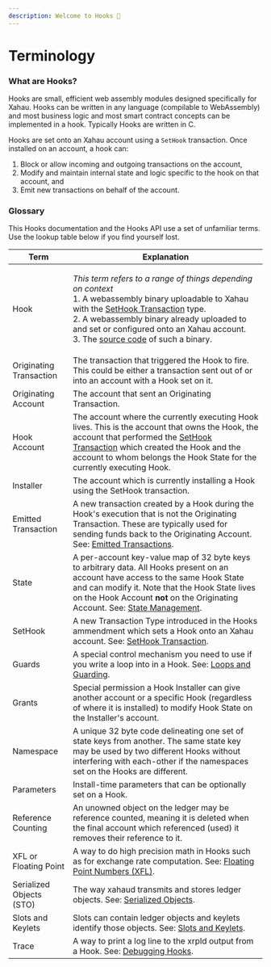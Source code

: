 ```yaml
---
description: Welcome to Hooks 👋
---
```


# Terminology

### What are Hooks?

Hooks are small, efficient web assembly modules designed specifically for Xahau. Hooks can be written in any language (compilable to WebAssembly) and most business logic and most smart contract concepts can be implemented in a hook. Typically Hooks are written in C.

Hooks are set onto an Xahau account using a `SetHook` transaction. Once installed on an account, a hook can:

1. Block or allow incoming and outgoing transactions on the account,
2. Modify and maintain internal state and logic specific to the hook on that account, and
3. Emit new transactions on behalf of the account.

### Glossary

This Hooks documentation and the Hooks API use a set of unfamiliar terms. Use the lookup table below if you find yourself lost.

| Term                     | Explanation                                                                                                                                                                                                                                                                                                                                                                                               |
| ------------------------ | --------------------------------------------------------------------------------------------------------------------------------------------------------------------------------------------------------------------------------------------------------------------------------------------------------------------------------------------------------------------------------------------------------- |
| Hook                     | <p><em>This term refers to a range of things depending on context</em><br>1. A webassembly binary uploadable to Xahau with the <a href="sethook-transaction.md">SetHook Transaction</a> type.<br>2. A webassembly binary already uploaded to and set or configured onto an Xahau account.<br>3. The <a href="https://xrpl-hooks.readme.io/docs/anatomy-of-a-hook-1">source code</a> of such a binary.</p> |
| Originating Transaction  | The transaction that triggered the Hook to fire. This could be either a transaction sent out of or into an account with a Hook set on it.                                                                                                                                                                                                                                                                 |
| Originating Account      | The account that sent an Originating Transaction.                                                                                                                                                                                                                                                                                                                                                         |
| Hook Account             | The account where the currently executing Hook lives. This is the account that owns the Hook, the account that performed the [SetHook Transaction](sethook-transaction.md) which created the Hook and the account to whom belongs the Hook State for the currently executing Hook.                                                                                                                        |
| Installer                | The account which is currently installing a Hook using the SetHook transaction.                                                                                                                                                                                                                                                                                                                           |
| Emitted Transaction      | A new transaction created by a Hook during the Hook's execution that is not the Originating Transaction. These are typically used for sending funds back to the Originating Account. See: [Emitted Transactions](emitted-transactions.md).                                                                                                                                                                |
| State                    | A per-account key-value map of 32 byte keys to arbitrary data. All Hooks present on an account have access to the same Hook State and can modify it. Note that the Hook State lives on the Hook Account **not** on the Originating Account. See: [State Management](state-management.md).                                                                                                                 |
| SetHook                  | A new Transaction Type introduced in the Hooks ammendment which sets a Hook onto an Xahau account. See: [SetHook Transaction](sethook-transaction.md).                                                                                                                                                                                                                                                    |
| Guards                   | A special control mechanism you need to use if you write a loop into in a Hook. See: [Loops and Guarding](loops-and-guarding.md).                                                                                                                                                                                                                                                                         |
| Grants                   | Special permission a Hook Installer can give another account or a specific Hook (regardless of where it is installed) to modify Hook State on the Installer's account.                                                                                                                                                                                                                                    |
| Namespace                | A unique 32 byte code delineating one set of state keys from another. The same state key may be used by two different Hooks without interfering with each-other if the namespaces set on the Hooks are different.                                                                                                                                                                                         |
| Parameters               | Install-time parameters that can be optionally set on a Hook.                                                                                                                                                                                                                                                                                                                                             |
| Reference Counting       | An unowned object on the ledger may be reference counted, meaning it is deleted when the final account which referenced (used) it removes their reference to it.                                                                                                                                                                                                                                          |
| XFL or Floating Point    | A way to do high precision math in Hooks such as for exchange rate computation. See: [Floating Point Numbers (XFL)](floating-point-numbers-xfl.md).                                                                                                                                                                                                                                                       |
| Serialized Objects (STO) | The way xahaud transmits and stores ledger objects. See: [Serialized Objects](serialized-objects.md).                                                                                                                                                                                                                                                                                                     |
| Slots and Keylets        | Slots can contain ledger objects and keylets identify those objects. See: [Slots and Keylets](slots-and-keylets.md).                                                                                                                                                                                                                                                                                      |
| Trace                    | A way to print a log line to the xrpld output from a Hook. See: [Debugging Hooks](debugging-hooks.md).                                                                                                                                                                                                                                                                                                    |


